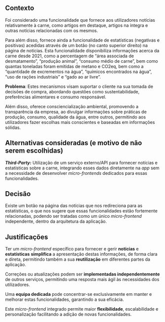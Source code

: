 ## Contexto

Foi considerado uma funcionalidade que fornece aos utilizadores notícias relativamente à carne, como artigos em destaque, artigos na íntegra e outras notícias relacionadas com os mesmos.

Para além disso, fornece ainda a funcionalidade de estatísticas (negativas e positivas) acedidas através de um botão (no canto superior direito) na página de notícias. Esta funcionalidade disponibiliza informações acerca da carne desde 2021, como a percentagem de “área associada de desmatamento”, “produção animal”, “consumo médio de carne”, bem como quantas toneladas foram emitidas de metano e CO2eq, bem como a “quantidade de excrementos na água”, “químicos encontrados na água”, “uso de rações industriais” e “gado ao ar livre”.

**Problema**: Estes mecanismos visam suportar o cliente na sua tomada de decisões de compra, abordando questões como sustentabilidade, preferências alimentares e consumo responsável.

Além disso, oferece consciencialização ambiental, promovendo a transparência da empresa, ao divulgar informações sobre práticas de produção, consumo, qualidade da água, entre outros, permitindo aos utilizadores fazer escolhas mais conscientes e baseadas em informações sólidas.

## Alternativas consideradas (e motivo de não serem escolhidas)


***Third-Party:*** Utilização de um serviço externo/API para fornecer notícias e estatísticas sobre a carne, integrando esses dados diretamente na *app* sem a necessidade de desenvolver *micro-frontends* dedicados para essas funcionalidades.

## Decisão

Existe um botão na página das notícias que nos redireciona para as estatísticas, o que nos sugere que essas funcionalidades estão fortemente relacionadas, podendo ser tratadas como um único *micro-frontend* independente, dentro da arquitetura da aplicação.

## Justificações

Ter um *micro-frontend* específico para fornecer e gerir **notícias** e **estatísticas** **simplifica** a apresentação destas informações, de forma clara e direta, permitindo também a sua **reutilização** em diferentes partes da aplicação.

Correções ou atualizações podem ser **implementadas independentemente** de outros serviços, permitindo uma resposta mais ágil às necessidades dos utilizadores.

Uma **equipa dedicada** pode concentrar-se exclusivamente em manter e melhorar estas funcionalidades, garantindo a sua eficácia.

Este *micro-frontend* integrado permite maior **flexibilidade**, escalabilidade e personalização facilitando a adição de novas funcionalidades.
